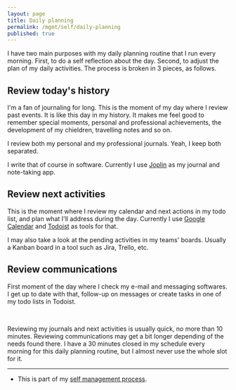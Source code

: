 ```yaml
---
layout: page
title: Daily planning
permalink: /mgmt/self/daily-planning
published: true
---
```


I have two main purposes with my daily planning routine that I run every morning. First, to do a self reflection about the day. Second, to adjust the plan of my daily activities. The process is broken in 3 pieces, as follows.

## Review today's history

I'm a fan of journaling for long. This is the moment of my day where I review past events. It is like this day in my history. It makes me feel good to remember special moments, personal and professional achievements, the development of my chieldren, travelling notes and so on.

I review both my personal and my professional journals. Yeah, I keep both separated.

I write that of course in software. Currently I use [Joplin](https://joplinapp.org/) as my journal and note-taking app.

## Review next activities

This is the moment where I review my calendar and next actions in my todo list, and plan what I'll address during the day. Currently I use [Google Calendar](https://calendar.google.com) and [Todoist](https://todoist.com) as tools for that.

I may also take a look at the pending activities in my teams' boards. Usually a Kanban board in a tool such as Jira, Trello, etc.

## Review communications

First moment of the day where I check my e-mail and messaging softwares. I get up to date with that, follow-up on messages or create tasks in one of my todo lists in Todoist.

<br />

Reviewing my journals and next activities is usually quick, no more than 10 minutes. Reviewing communications may get a bit longer depending of the needs found there. I have a 30 minutes closed in my schedule every morning for this daily planning routine, but I almost never use the whole slot for it.

---

- This is part of my [self management process](/mgmt/self).